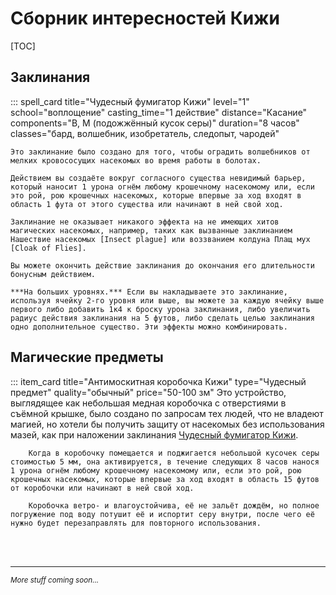 # Сборник интересностей Кижи

[TOC]

## Заклинания

::: spell_card title="Чудесный фумигатор Кижи" level="1" school="воплощение" casting_time="1 действие" distance="Касание" components="В, М (подожжённый кусок серы)" duration="8 часов" classes="бард, волшебник, изобретатель, следопыт, чародей"

    Это заклинание было создано для того, чтобы оградить волшебников от мелких кровососущих насекомых во время работы в болотах.

    Действием вы создаёте вокруг согласного существа невидимый барьер, который наносит 1 урона огнём любому крошечному насекомому или, если это рой, рою крошечных насекомых, которые впервые за ход входят в область 1 фута от этого существа или начинают в ней свой ход.

    Заклинание не оказывает никакого эффекта на не имеющих хитов магических насекомых, например, таких как вызванные заклинанием Нашествие насекомых [Insect plague] или воззванием колдуна Плащ мух [Cloak of Flies].

    Вы можете окончить действие заклинания до окончания его длительности бонусным действием.

    ***На больших уровнях.*** Если вы накладываете это заклинание, используя ячейку 2-го уровня или выше, вы можете за каждую ячейку выше первого либо добавить 1к4 к броску урона заклинания, либо увеличить радиус действия заклинания на 5 футов, либо сделать целью заклинания одно дополнительное существо. Эти эффекты можно комбинировать.

## Магические предметы

::: item_card title="Антимоскитная коробочка Кижи" type="Чудесный предмет" quality="обычный" price="50-100 зм"
    Это устройство, выглядящее как небольшая медная коробочка с отверстиями в съёмной крышке, было создано по запросам тех людей, что не владеют магией, но хотели бы получить защиту от насекомых без использования мазей, как при наложении заклинания [Чудесный фумигатор Кижи](#chudesnyi-fumigator-kizhi).

        Когда в коробочку помещается и поджигается небольшой кусочек серы стоимостью 5 мм, она активируется, в течение следующих 8 часов нанося 1 урона огнём любому крошечному насекомому или, если это рой, рою крошечных насекомых, которые впервые за ход входят в область 15 футов от коробочки или начинают в ней свой ход.

        Коробочка ветро- и влагоустойчива, её не зальёт дождём, но полное погружение под воду потушит её и испортит серу внутри, после чего её нужно будет перезаправлять для повторного использования.

<br><br>

---

*<small>More stuff coming soon...</small>*
